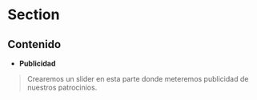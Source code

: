 # Section
## Contenido
* **Publicidad**
> Crearemos un slider en esta parte donde meteremos publicidad de nuestros patrocinios. 
